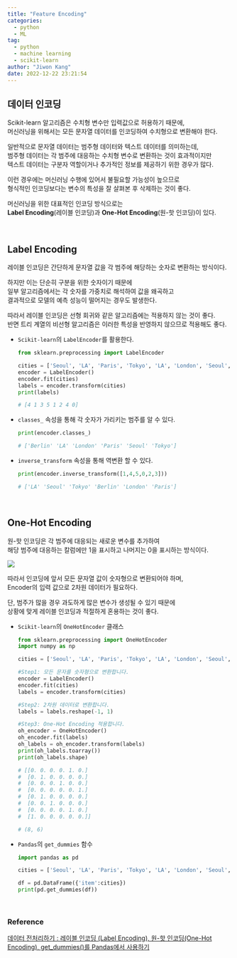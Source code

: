 ```yaml
---
title: "Feature Encoding"
categories:
  - python
  - ML
tag:
  - python
  - machine learning
  - scikit-learn
author: "Jiwon Kang"
date: 2022-12-22 23:21:54
---
```


## 데이터 인코딩

Scikit-learn 알고리즘은 수치형 변수만 입력값으로 허용하기 때문에,  
머신러닝을 위해서는 모든 문자열 데이터를 인코딩하여 수치형으로 변환해야 한다.

일반적으로 문자열 데이터는 범주형 데이터와 텍스트 데이터를 의미하는데,  
범주형 데이터는 각 범주에 대응하는 수치형 변수로 변환하는 것이 효과적이지만  
텍스트 데이터는 구분자 역할이거나 추가적인 정보를 제공하기 위한 경우가 많다.

이런 경우에는 머신러닝 수행에 있어서 불필요할 가능성이 높으므로  
형식적인 인코딩보다는 변수의 특성을 잘 살펴본 후 삭제하는 것이 좋다.

머신러닝을 위한 대표적인 인코딩 방식으로는  
**Label Encoding**(레이블 인코딩)과 **One-Hot Encoding**(원-핫 인코딩)이 있다.

<br>


## Label Encoding

레이블 인코딩은 간단하게 문자열 값을 각 범주에 해당하는 숫자로 변환하는 방식이다.

하지만 이는 단순히 구분을 위한 숫자이기 때문에  
일부 알고리즘에서는 각 숫자를 가중치로 해석하여 값을 왜곡하고  
결과적으로 모델의 예측 성능이 떨어지는 경우도 발생한다.

따라서 레이블 인코딩은 선형 회귀와 같은 알고리즘에는 적용하지 않는 것이 좋다.  
반면 트리 계열의 비선형 알고리즘은 이러한 특성을 반영하지 않으므로 적용해도 좋다.

- `Scikit-learn`의 `LabelEncoder`를 활용한다.
    
    ```python
    from sklearn.preprocessing import LabelEncoder
    
    cities = ['Seoul', 'LA', 'Paris', 'Tokyo', 'LA', 'London', 'Seoul', 'Berlin']
    encoder = LabelEncoder()
    encoder.fit(cities)
    labels = encoder.transform(cities)
    print(labels)
    
    # [4 1 3 5 1 2 4 0]
    ```
    
- `classes_` 속성을 통해 각 숫자가 가리키는 범주를 알 수 있다.
    
    ```python
    print(encoder.classes_)
    
    # ['Berlin' 'LA' 'London' 'Paris' 'Seoul' 'Tokyo']
    ```
    
- `inverse_transform` 속성을 통해 역변환 할 수 있다.
    
    ```python
    print(encoder.inverse_transform([1,4,5,0,2,3]))
    
    # ['LA' 'Seoul' 'Tokyo' 'Berlin' 'London' 'Paris']
    ```

<br>

## One-Hot Encoding

원-핫 인코딩은 각 범주에 대응되는 새로운 변수를 추가하여  
해당 범주에 대응하는 칼럼에만 1을 표시하고 나머지는 0을 표시하는 방식이다. 

![](/images/Python/ML/Feature_Encoding.png)

따라서 인코딩에 앞서 모든 문자열 값이 숫자형으로 변환되어야 하며,  
Encoder의 입력 값으로 2차원 데이터가 필요하다.

단, 범주가 많을 경우 과도하게 많은 변수가 생성될 수 있기 때문에  
상황에 맞게 레이블 인코딩과 적절하게 혼용하는 것이 좋다.

- `Scikit-learn`의 `OneHotEncoder` 클래스
    
    ```python
    from sklearn.preprocessing import OneHotEncoder
    import numpy as np
    
    cities = ['Seoul', 'LA', 'Paris', 'Tokyo', 'LA', 'London', 'Seoul', 'Berlin']
    
    #Step1: 모든 문자를 숫자형으로 변환합니다.
    encoder = LabelEncoder()
    encoder.fit(cities)
    labels = encoder.transform(cities)
    
    #Step2: 2차원 데이터로 변환합니다.
    labels = labels.reshape(-1, 1)
    
    #Step3: One-Hot Encoding 적용합니다.
    oh_encoder = OneHotEncoder()
    oh_encoder.fit(labels)
    oh_labels = oh_encoder.transform(labels)
    print(oh_labels.toarray())
    print(oh_labels.shape)
    
    # [[0. 0. 0. 0. 1. 0.]
    #  [0. 1. 0. 0. 0. 0.]
    #  [0. 0. 0. 1. 0. 0.]
    #  [0. 0. 0. 0. 0. 1.]
    #  [0. 1. 0. 0. 0. 0.]
    #  [0. 0. 1. 0. 0. 0.]
    #  [0. 0. 0. 0. 1. 0.]
    #  [1. 0. 0. 0. 0. 0.]]
    
    # (8, 6)
    ```
    
- `Pandas`의 `get_dummies` 함수
    
    ```python
    import pandas as pd
    
    cities = ['Seoul', 'LA', 'Paris', 'Tokyo', 'LA', 'London', 'Seoul', 'Berlin']
    
    df = pd.DataFrame({'item':cities})
    print(pd.get_dummies(df))
    ```
    
<br>

### Reference
[데이터 전처리하기 : 레이블 인코딩 (Label Encoding), 원-핫 인코딩(One-Hot Encoding), get_dummies()를 Pandas에서 사용하기](https://nicola-ml.tistory.com/62)
